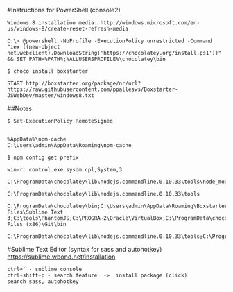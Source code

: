
#Instructions for PowerShell (console2)

	Windows 8 installation media: http://windows.microsoft.com/en-us/windows-8/create-reset-refresh-media

	C:\> @powershell -NoProfile -ExecutionPolicy unrestricted -Command "iex ((new-object net.webclient).DownloadString('https://chocolatey.org/install.ps1'))" && SET PATH=%PATH%;%ALLUSERSPROFILE%\chocolatey\bin
	
	$ choco install boxstarter
    
    START http://boxstarter.org/package/nr/url?https://raw.githubusercontent.com/ppallesws/Boxstarter-JSWebDev/master/windows8.txt

##Notes
	
	$ Set-ExecutionPolicy RemoteSigned


	%AppData%\npm-cache
	C:\Users\admin\AppData\Roaming\npm-cache

	$ npm config get prefix

	win-r: control.exe sysdm.cpl,System,3

	C:\ProgramData\chocolatey\lib\nodejs.commandline.0.10.33\tools\node_modules

	C:\ProgramData\chocolatey\lib\nodejs.commandline.0.10.33\tools

	C:\ProgramData\chocolatey\bin;C:\Users\admin\AppData\Roaming\Boxstarter;C:\Program Files\Sublime Text 3;C:\tools\PhantomJS;C:\PROGRA~2\Oracle\VirtualBox;C:\ProgramData\chocolatey\lib\nodejs.commandline.0.10.33\tools;C:\Program Files (x86)\Git\bin

	C:\ProgramData\chocolatey\lib\nodejs.commandline.0.10.33\tools;C:\ProgramData\chocolatey\lib\nodejs.commandline.0.10.33\tools\node_modules

#Sublime Text Editor (syntax for sass and autohotkey)
	https://sublime.wbond.net/installation

	ctrl+` - sublime console
	ctrl+shift+p - search feature  ->  install package (click)
	search sass, autohotkey


